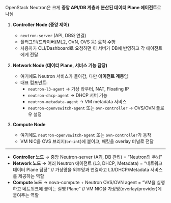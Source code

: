 OpenStack Neutron은 크게 **중앙 API/DB 계층**과 **분산된 데이터 Plane 에이전트**로 나뉨

1. **Controller Node (중앙 제어)**
    - `neutron-server` (API, DB와 연결)
    - 플러그인/드라이버(ML2, OVN, OVS 등) 로직 수행
    - 사용자가 CLI/Dashboard로 요청하면 이 서버가 DB에 반영하고 각 에이전트에게 전달
        
2. **Network Node (데이터 Plane, 서비스 기능 담당)**
    - 여기에도 Neutron 서비스가 돌아감, 다만 **에이전트 계층**임
    - 대표 컴포넌트:
        - `neutron-l3-agent` → 가상 라우터, NAT, Floating IP
        - `neutron-dhcp-agent` → DHCP 서버 기능
        - `neutron-metadata-agent` → VM metadata 서비스
        - `neutron-openvswitch-agent` 또는 `ovn-controller` → OVS/OVN 플로우 설정
            
3. **Compute Node**
    - 여기에도 `neutron-openvswitch-agent` 또는 `ovn-controller`가 동작
    - VM NIC을 OVS 브리지(`br-int`)에 붙이고, 패킷을 overlay 터널로 전달

---
- **Controller 노드** → 중앙 Neutron-server (API, DB 관리) = “Neutron의 두뇌”
- **Network 노드** → 여러 Neutron 에이전트 (L3, DHCP, Metadata) = “네트워크 데이터 Plane 담당” // 가상망을 외부망과 연결하고 L3/DHCP/Metadata 서비스를 제공하는 역할
- **Compute 노드** → nova-compute + Neutron OVS/OVN agent = “VM을 실행하고 네트워크에 붙이는 실행 Plane” // VM NIC을 가상망(overlay/provider)에 붙여주는 역할